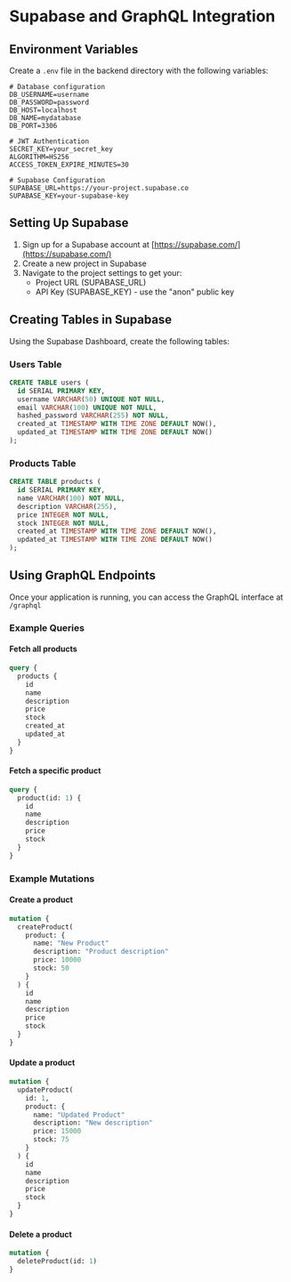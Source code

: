 # Supabase and GraphQL Integration

## Environment Variables

Create a `.env` file in the backend directory with the following variables:

```
# Database configuration
DB_USERNAME=username
DB_PASSWORD=password
DB_HOST=localhost
DB_NAME=mydatabase
DB_PORT=3306

# JWT Authentication
SECRET_KEY=your_secret_key
ALGORITHM=HS256
ACCESS_TOKEN_EXPIRE_MINUTES=30

# Supabase Configuration
SUPABASE_URL=https://your-project.supabase.co
SUPABASE_KEY=your-supabase-key
```

## Setting Up Supabase

1. Sign up for a Supabase account at [https://supabase.com/](https://supabase.com/)
2. Create a new project in Supabase
3. Navigate to the project settings to get your:
   - Project URL (SUPABASE_URL)
   - API Key (SUPABASE_KEY) - use the "anon" public key

## Creating Tables in Supabase

Using the Supabase Dashboard, create the following tables:

### Users Table
```sql
CREATE TABLE users (
  id SERIAL PRIMARY KEY,
  username VARCHAR(50) UNIQUE NOT NULL,
  email VARCHAR(100) UNIQUE NOT NULL,
  hashed_password VARCHAR(255) NOT NULL,
  created_at TIMESTAMP WITH TIME ZONE DEFAULT NOW(),
  updated_at TIMESTAMP WITH TIME ZONE DEFAULT NOW()
);
```

### Products Table
```sql
CREATE TABLE products (
  id SERIAL PRIMARY KEY,
  name VARCHAR(100) NOT NULL,
  description VARCHAR(255),
  price INTEGER NOT NULL,
  stock INTEGER NOT NULL,
  created_at TIMESTAMP WITH TIME ZONE DEFAULT NOW(),
  updated_at TIMESTAMP WITH TIME ZONE DEFAULT NOW()
);
```

## Using GraphQL Endpoints

Once your application is running, you can access the GraphQL interface at `/graphql`

### Example Queries

#### Fetch all products
```graphql
query {
  products {
    id
    name
    description
    price
    stock
    created_at
    updated_at
  }
}
```

#### Fetch a specific product
```graphql
query {
  product(id: 1) {
    id
    name
    description
    price
    stock
  }
}
```

### Example Mutations

#### Create a product
```graphql
mutation {
  createProduct(
    product: {
      name: "New Product"
      description: "Product description"
      price: 10000
      stock: 50
    }
  ) {
    id
    name
    description
    price
    stock
  }
}
```

#### Update a product
```graphql
mutation {
  updateProduct(
    id: 1,
    product: {
      name: "Updated Product"
      description: "New description"
      price: 15000
      stock: 75
    }
  ) {
    id
    name
    description
    price
    stock
  }
}
```

#### Delete a product
```graphql
mutation {
  deleteProduct(id: 1)
}
``` 
